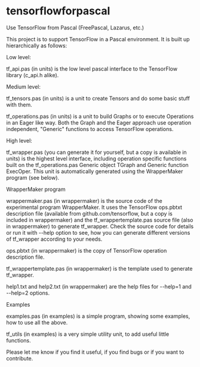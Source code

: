 # tensorflowforpascal
Use TensorFlow from Pascal (FreePascal, Lazarus, etc.)

This project is to support TensorFlow in a Pascal environment. It is built up hierarchically as follows:

Low level:

tf_api.pas (in units) is the low level pascal interface to the TensorFlow library (c_api.h alike).

Medium level:

tf_tensors.pas (in units) is a unit to create Tensors and do some basic stuff with them.

tf_operations.pas (in units) is a unit to build Graphs or to execute Operations in an Eager like way. Both the Graph and the Eager approach use operation independent, "Generic" functions to access TensorFlow operations.

High level:

tf_wrapper.pas (you can generate it for yourself, but a copy is available in units) is the highest level interface, including operation specific functions built on the tf_operations.pas Generic object TGraph and Generic function ExecOper. This unit is automatically generated using the WrapperMaker program (see below).

WrapperMaker program

wrappermaker.pas (in wrappermaker) is the source code of the experimental program WrapperMaker. It uses the TensorFlow ops.pbtxt description file (available from github.com/tensorflow, but a copy is included in wrappermaker) and the tf_wrappertemplate.pas source file (also in wrappermaker) to generate tf_wrapper. Check the source code for details or run it with --help option to see, how you can generate different versions of tf_wrapper according to your needs.

ops.pbtxt (in wrappermaker) is the copy of TensorFlow operation description file.

tf_wrappertemplate.pas (in wrappermaker) is the template used to generate tf_wrapper.

help1.txt and help2.txt (in wrappermaker) are the help files for --help=1 and --help=2 options.

Examples

examples.pas (in examples) is a simple program, showing some examples, how to use all the above.

tf_utils (in examples) is a very simple utility unit, to add useful little functions.


Please let me know if you find it useful, if you find bugs or if you want to contribute.
